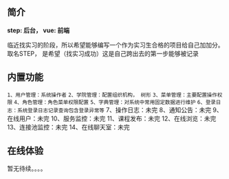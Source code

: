 ## 简介

**step: 后台， vue: 前端**

临近找实习的阶段，所以希望能够编写一个作为实习生合格的项目给自己加加分。
取名STEP， 是希望（找实习成功）这是自己跨出去的第一步能够被记录

## 内置功能
`1、用户管理：系统操作者`
`2、学院管理：配置组织机构， 树形`
`3、菜单管理：主要配置操作权限`
`4、角色管理：角色菜单权限配置`
`5、字典管理：对系统中常用固定数据进行维护`
`6、登录日志：系统登录日志记录查询包含登录异常等`
7、操作日志：未完
8、通知公告：未完
9、在线用户：未完
10、服务监控：未完
11、课程发布：未完
12、在线浏览：未完
13、连接池监控：未完
14、在线聊天室：未完

## 在线体验
暂无待续。。。。
